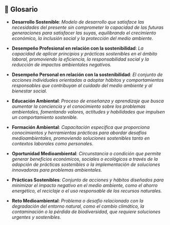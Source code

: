 ## 📘 Glosario

- **Desarrollo Sostenible**: _Modelo de desarrollo que satisface las necesidades del presente sin comprometer la capacidad de las futuras generaciones para satisfacer las suyas, equilibrando el crecimiento económico, la inclusión social y la protección del medio ambiente._
  
- **Desempeño Profesional en relación con la sostenibilidad**: _La capacidad de aplicar principios y prácticas sostenibles en el ámbito laboral, promoviendo la eficiencia, la responsabilidad social y la reducción de impactos ambientales negativos._
  
- **Desempeño Personal en relación con la sostenibilidad**: _El conjunto de acciones individuales orientadas a adoptar hábitos y comportamientos responsables que contribuyan al cuidado del medio ambiente y al bienestar social._
  
- **Educación Ambiental**: _Proceso de enseñanza y aprendizaje que busca aumentar la conciencia y el conocimiento sobre los problemas ambientales, fomentando valores, actitudes y habilidades que impulsen un comportamiento sostenible._
  
- **Formación Ambiental**: _Capacitación específica que proporciona conocimientos y herramientas prácticas para abordar desafíos medioambientales, promoviendo soluciones sostenibles tanto en contextos laborales como personales._
  
- **Oportunidad Medioambiental**: _Circunstancia o condición que permite generar beneficios económicos, sociales o ecológicos a través de la adopción de prácticas sostenibles o la implementación de soluciones innovadoras para problemas ambientales._
  
- **Prácticas Sostenibles**: _Conjunto de acciones y hábitos diseñados para minimizar el impacto negativo en el medio ambiente, como el ahorro energético, el reciclaje o el uso responsable de los recursos naturales._
  
- **Reto Medioambiental**: _Problema o desafío relacionado con la degradación del entorno natural, como el cambio climático, la contaminación o la pérdida de biodiversidad, que requiere soluciones urgentes y sostenibles._
